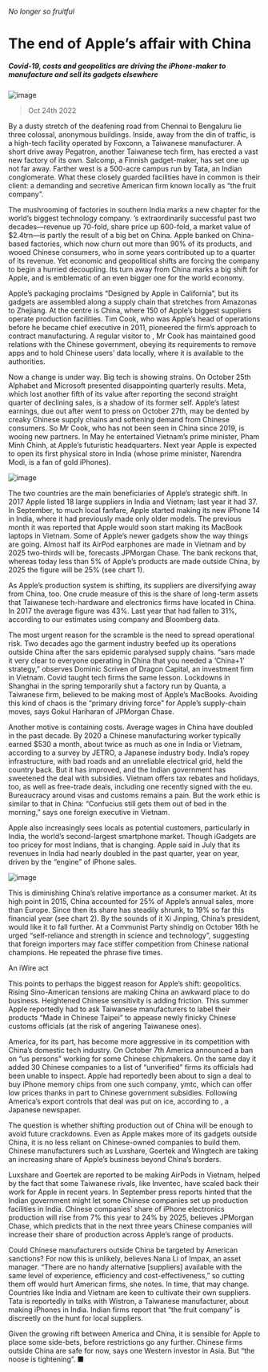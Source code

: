 ###### No longer so fruitful
# The end of Apple’s affair with China 
##### Covid-19, costs and geopolitics are driving the iPhone-maker to manufacture and sell its gadgets elsewhere 
![image](images/20221029_WBD001.jpg) 
> Oct 24th 2022 
By a dusty stretch of the deafening road from Chennai to Bengaluru lie three colossal, anonymous buildings. Inside, away from the din of traffic, is a high-tech facility operated by Foxconn, a Taiwanese manufacturer. A short drive away Pegatron, another Taiwanese tech firm, has erected a vast new factory of its own. Salcomp, a Finnish gadget-maker, has set one up not far away. Farther west is a 500-acre campus run by Tata, an Indian conglomerate. What these closely guarded facilities have in common is their client: a demanding and secretive American firm known locally as “the fruit company”. 
The mushrooming of factories in southern India marks a new chapter for the world’s biggest technology company. ’s extraordinarily successful past two decades—revenue up 70-fold, share price up 600-fold, a market value of $2.4trn—is partly the result of a big bet on China. Apple banked on China-based factories, which now churn out more than 90% of its products, and wooed Chinese consumers, who in some years contributed up to a quarter of its revenue. Yet economic and geopolitical shifts are forcing the company to begin a hurried decoupling. Its turn away from China marks a big shift for Apple, and is emblematic of an even bigger one for the world economy.
Apple’s packaging proclaims “Designed by Apple in California”, but its gadgets are assembled along a supply chain that stretches from Amazonas to Zhejiang. At the centre is China, where 150 of Apple’s biggest suppliers operate production facilities. Tim Cook, who was Apple’s head of operations before he became chief executive in 2011, pioneered the firm’s approach to contract manufacturing. A regular visitor to , Mr Cook has maintained good relations with the Chinese government, obeying its requirements to remove apps and to hold Chinese users’ data locally, where it is available to the authorities.
Now a change is under way. Big tech is showing strains. On October 25th Alphabet and Microsoft presented disappointing quarterly results. Meta, which lost another fifth of its value after reporting the second straight quarter of declining sales, is a shadow of its former self. Apple’s latest earnings, due out after  went to press on October 27th, may be dented by creaky Chinese supply chains and softening demand from Chinese consumers. So Mr Cook, who has not been seen in China since 2019, is wooing new partners. In May he entertained Vietnam’s prime minister, Pham Minh Chinh, at Apple’s futuristic headquarters. Next year Apple is expected to open its first physical store in India (whose prime minister, Narendra Modi, is a fan of gold iPhones). 
![image](images/20221029_WBC468.png) 

The two countries are the main beneficiaries of Apple’s strategic shift. In 2017 Apple listed 18 large suppliers in India and Vietnam; last year it had 37. In September, to much local fanfare, Apple started making its new iPhone 14 in India, where it had previously made only older models. The previous month it was reported that Apple would soon start making its MacBook laptops in Vietnam. Some of Apple’s newer gadgets show the way things are going. Almost half its AirPod earphones are made in Vietnam and by 2025 two-thirds will be, forecasts JPMorgan Chase. The bank reckons that, whereas today less than 5% of Apple’s products are made outside China, by 2025 the figure will be 25% (see chart 1). 
As Apple’s production system is shifting, its suppliers are diversifying away from China, too. One crude measure of this is the share of long-term assets that Taiwanese tech-hardware and electronics firms have located in China. In 2017 the average figure was 43%. Last year that had fallen to 31%, according to our estimates using company and Bloomberg data. 
The most urgent reason for the scramble is the need to spread operational risk. Two decades ago the garment industry beefed up its operations outside China after the sars epidemic paralysed supply chains. “sars made it very clear to everyone operating in China that you needed a ‘China+1’ strategy,” observes Dominic Scriven of Dragon Capital, an investment firm in Vietnam. Covid taught tech firms the same lesson. Lockdowns in Shanghai in the spring temporarily shut a factory run by Quanta, a Taiwanese firm, believed to be making most of Apple’s MacBooks. Avoiding this kind of chaos is the “primary driving force” for Apple’s supply-chain moves, says Gokul Hariharan of JPMorgan Chase.
Another motive is containing costs. Average wages in China have doubled in the past decade. By 2020 a Chinese manufacturing worker typically earned $530 a month, about twice as much as one in India or Vietnam, according to a survey by JETRO, a Japanese industry body. India’s ropey infrastructure, with bad roads and an unreliable electrical grid, held the country back. But it has improved, and the Indian government has sweetened the deal with subsidies. Vietnam offers tax rebates and holidays, too, as well as free-trade deals, including one recently signed with the eu. Bureaucracy around visas and customs remains a pain. But the work ethic is similar to that in China: “Confucius still gets them out of bed in the morning,” says one foreign executive in Vietnam.
Apple also increasingly sees locals as potential customers, particularly in India, the world’s second-largest smartphone market. Though iGadgets are too pricey for most Indians, that is changing. Apple said in July that its revenues in India had nearly doubled in the past quarter, year on year, driven by the “engine” of iPhone sales. 
![image](images/20221029_WBC469.png) 

This is diminishing China’s relative importance as a consumer market. At its high point in 2015, China accounted for 25% of Apple’s annual sales, more than Europe. Since then its share has steadily shrunk, to 19% so far this financial year (see chart 2). By the sounds of it Xi Jinping, China’s president, would like it to fall further. At a Communist Party shindig on October 16th he urged “self-reliance and strength in science and technology”, suggesting that foreign importers may face stiffer competition from Chinese national champions. He repeated the phrase five times.
An iWire act
This points to perhaps the biggest reason for Apple’s shift: geopolitics. Rising Sino-American tensions are making China an awkward place to do business. Heightened Chinese sensitivity is adding friction. This summer Apple reportedly had to ask Taiwanese manufacturers to label their products “Made in Chinese Taipei” to appease newly finicky Chinese customs officials (at the risk of angering Taiwanese ones). 
America, for its part, has become more aggressive in its competition with China’s domestic tech industry. On October 7th America announced a ban on “us persons” working for some Chinese chipmakers. On the same day it added 30 Chinese companies to a list of “unverified” firms its officials had been unable to inspect. Apple had reportedly been about to sign a deal to buy iPhone memory chips from one such company, ymtc, which can offer low prices thanks in part to Chinese government subsidies. Following America’s export controls that deal was put on ice, according to , a Japanese newspaper.
The question is whether shifting production out of China will be enough to avoid future crackdowns. Even as Apple makes more of its gadgets outside China, it is no less reliant on Chinese-owned companies to build them. Chinese manufacturers such as Luxshare, Goertek and Wingtech are taking an increasing share of Apple’s business beyond China’s borders. 
Luxshare and Goertek are reported to be making AirPods in Vietnam, helped by the fact that some Taiwanese rivals, like Inventec, have scaled back their work for Apple in recent years. In September press reports hinted that the Indian government might let some Chinese companies set up production facilities in India. Chinese companies’ share of iPhone electronics production will rise from 7% this year to 24% by 2025, believes JPMorgan Chase, which predicts that in the next three years Chinese companies will increase their share of production across Apple’s range of products.
Could Chinese manufacturers outside China be targeted by American sanctions? For now this is unlikely, believes Nana Li of Impax, an asset manager. “There are no handy alternative [suppliers] available with the same level of experience, efficiency and cost-effectiveness,” so cutting them off would hurt American firms, she notes. In time, that may change. Countries like India and Vietnam are keen to cultivate their own suppliers. Tata is reportedly in talks with Wistron, a Taiwanese manufacturer, about making iPhones in India. Indian firms report that “the fruit company” is discreetly on the hunt for local suppliers. 
Given the growing rift between America and China, it is sensible for Apple to place some side-bets, before restrictions go any further. Chinese firms outside China are safe for now, says one Western investor in Asia. But “the noose is tightening”. ■

